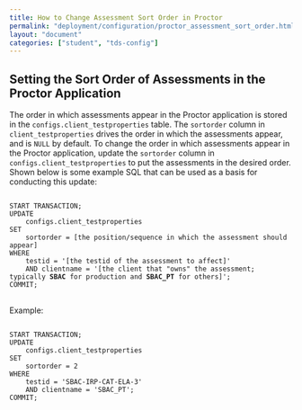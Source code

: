 ```yaml
---
title: How to Change Assessment Sort Order in Proctor
permalink: "deployment/configuration/proctor_assessment_sort_order.html"
layout: "document"
categories: ["student", "tds-config"]
---
```


## Setting the Sort Order of Assessments in the Proctor Application
The order in which assessments appear in the Proctor application is stored in the `configs.client_testproperties` table.  The `sortorder` column in `client_testproperties` drives the order in which the assessments appear, and is `NULL` by default.  To change the order in which assessments appear in the Proctor application, update the `sortorder` column in `configs.client_testproperties` to put the assessments in the desired order.  Shown below is some example SQL that can be used as a basis for conducting this update:

<div class="highlighter-rouge">
<pre class="highlight">
<code>
START TRANSACTION;
UPDATE
    configs.client_testproperties
SET
    sortorder = [<span class="placeholder">the position/sequence in which the assessment should appear</span>]
WHERE
    testid = '[<span class="placeholder">the testid of the assessment to affect</span>]'
    AND clientname = '[<span class="placeholder">the client that "owns" the assessment; typically <strong>SBAC</strong> for production and <strong>SBAC_PT</strong> for others</span>]';
COMMIT;
</code>
</pre>
</div>

Example:

<div class="highlighter-rouge">
<pre class="highlight">
<code>
START TRANSACTION;
UPDATE
    configs.client_testproperties
SET
    sortorder = <span class="placeholder-example">2</span>
WHERE
    testid = '<span class="placeholder-example">SBAC-IRP-CAT-ELA-3</span>'
    AND clientname = '<span class="placeholder-example">SBAC_PT</span>';
COMMIT;
</code>
</pre>
</div>